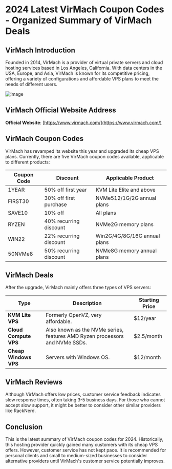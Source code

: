 # 2024 Latest VirMach Coupon Codes - Organized Summary of VirMach Deals

## VirMach Introduction

Founded in 2014, VirMach is a provider of virtual private servers and cloud hosting services based in Los Angeles, California. With data centers in the USA, Europe, and Asia, VirMach is known for its competitive pricing, offering a variety of configurations and affordable VPS plans to meet the needs of different users.

![image](https://github.com/malifyf/VirMach/assets/167608099/6f382d0b-c1e5-47dc-8c29-19601d9fa1c1)

## VirMach Official Website Address

**Official Website**: [https://www.virmach.com/](https://www.virmach.com/)

## VirMach Coupon Codes

VirMach has revamped its website this year and upgraded its cheap VPS plans. Currently, there are five VirMach coupon codes available, applicable to different products:

| Coupon Code | Discount     | Applicable Product              |
|-------------|--------------|---------------------------------|
| 1YEAR       | 50% off first year | KVM Lite Elite and above      |
| FIRST30     | 30% off first purchase | NVMe512/1G/2G annual plans |
| SAVE10      | 10% off      | All plans                      |
| RYZEN       | 40% recurring discount | NVMe2G memory plans        |
| WIN22       | 22% recurring discount | Win2G/4G/8G/16G annual plans|
| 50NVMe8     | 50% recurring discount | NVMe8G memory annual plans |

## VirMach Deals

After the upgrade, VirMach mainly offers three types of VPS servers:

| Type                   | Description                                                  | Starting Price  |
|------------------------|--------------------------------------------------------------|-----------------|
| **KVM Lite VPS**       | Formerly OpenVZ, very affordable.                            | $12/year        |
| **Cloud Compute VPS**  | Also known as the NVMe series, features AMD Ryzen processors and NVMe SSDs. | $2.5/month  |
| **Cheap Windows VPS**  | Servers with Windows OS.                                     | $12/month       |

## VirMach Reviews

Although VirMach offers low prices, customer service feedback indicates slow response times, often taking 3-5 business days. For those who cannot accept slow support, it might be better to consider other similar providers like RackNerd.

## Conclusion

This is the latest summary of VirMach coupon codes for 2024. Historically, this hosting provider quickly gained many customers with its cheap VPS offers. However, customer service has not kept pace. It is recommended for personal clients and small to medium-sized businesses to consider alternative providers until VirMach's customer service potentially improves.
